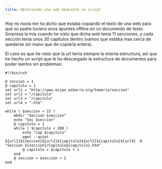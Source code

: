 ```yaml
---
title: Obteniendo una web mediante un script
---
```


Hoy mi novia me ha dicho que estaba copiando el texto de una web para que su padre tuviera unos apuntes offline en un documento de texto. Sorpresa la mía cuando he visto que dicha web tenía 11 secciones, y cada sección tenía unos 30 capítulos dentro (vamos que estaba mas cerca de quedarse sin mano que de copiarla entera).

El caso es que he visto que la url tenía siempre la misma estructura, así que he hecho un script que le ha descargado la estructura de documentos para poder leerlos sin problemas:

    #!/bin/csh

    @ seccion = 1
    @ capitulo = 1
    set url1 = "http://www.eccpn.aibarra.org/temario/seccion"
    set url2 = "/capitulo"
    set url3 = "/capitulo"
    set url4 = ".htm"

    while ( $seccion < 15 )
        mkdir "Seccion $seccion"
        echo "Sec $seccion"
        @ capitulo = 1
        while ( $capitulo < 200 )
            echo "Cap $capitulo"
            wget --quiet ${url1}${seccion}${url2}${capitulo}${url3}${capitulo}${url4} -O "Seccion ${seccion}/Capitulo${capitulo}.htm"
            @ capitulo = $capitulo + 1
        end
        @ seccion = $seccion + 1
    end
